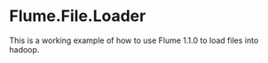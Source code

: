 Flume.File.Loader
=================

This is a working example of how to use Flume 1.1.0 to load files into hadoop.